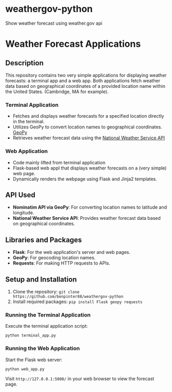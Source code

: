 # weathergov-python
Show weather forecast using weather.gov api
# Weather Forecast Applications

## Description
This repository contains two very simple applications for displaying weather forecasts: a terminal app and a web app. Both applications fetch weather data based on geographical coordinates of a provided location name within the United States. (Cambridge, MA for example).

### Terminal Application
- Fetches and displays weather forecasts for a specified location directly in the terminal.
- Utilizes GeoPy to convert location names to geographical coordinates. [GeoPy](https://geopy.readthedocs.io/en/stable/#)
- Retrieves weather forecast data using the [National Weather Service API](https://weather-gov.github.io/api/general-faqs) 

### Web Application
- Code mainly lifted from terminal application
- Flask-based web appl that displays weather forecasts on a (very simple) web page.
- Dynamically renders the webpage using Flask and Jinja2 templates.


## API Used
- **Nominatim API via GeoPy**: For converting location names to latitude and longitude.
- **National Weather Service API**: Provides weather forecast data based on geographical coordinates.

## Libraries and Packages
- **Flask**: For the web application's server and web pages.
- **GeoPy**: For geocoding location names.
- **Requests**: For making HTTP requests to APIs.

## Setup and Installation
1. Clone the repository:
`git clone https://github.com/benpinter88/weathergov-python`
2. Install required packages:
`pip install Flask geopy requests`

### Running the Terminal Application
Execute the terminal application script:

`python terminal_app.py`

### Running the Web Application
Start the Flask web server:

`python web_app.py`

Visit `http://127.0.0.1:5000/` in your web browser to view the forecast page.
